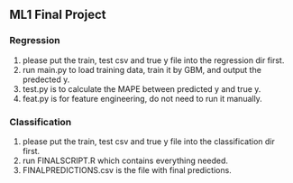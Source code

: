 ## ML1 Final Project 
### Regression
1. please put the train, test csv and true y file into the regression dir first.
2. run main.py to load training data, train it by GBM, and output the predected y.
3. test.py is to calculate the MAPE between predicted y and true y.
4. feat.py is for feature engineering, do not need to run it manually.

### Classification
1. please put the train, test csv and true y file into the classification dir first.
2. run FINALSCRIPT.R which contains everything needed.
3. FINALPREDICTIONS.csv is the file with final predictions.